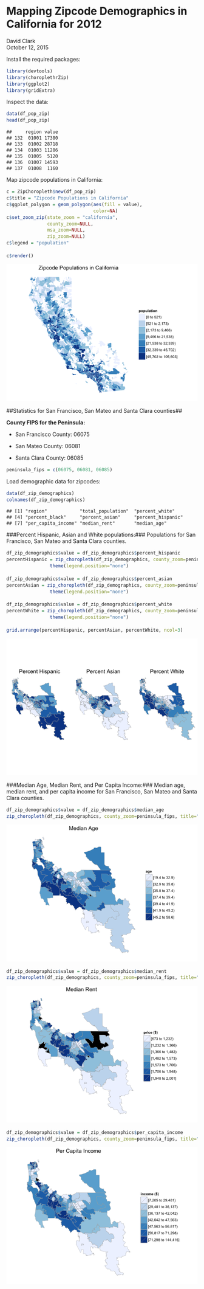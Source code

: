 # Mapping Zipcode Demographics in California for 2012
David Clark  
October 12, 2015  

Install the required packages:


```r
library(devtools)
library(choroplethrZip)
library(ggplot2)
library(gridExtra)
```


Inspect the data:


```r
data(df_pop_zip)
head(df_pop_zip)
```

```
##     region value
## 132  01001 17380
## 133  01002 28718
## 134  01003 11286
## 135  01005  5120
## 136  01007 14593
## 137  01008  1160
```

Map zipcode populations in California:


```r
c = ZipChoropleth$new(df_pop_zip)
c$title = "Zipcode Populations in California"
c$ggplot_polygon = geom_polygon(aes(fill = value),
                                color=NA)
c$set_zoom_zip(state_zoom = "california",
               county_zoom=NULL,
               msa_zoom=NULL,
               zip_zoom=NULL)
c$legend = "population"

c$render()
```

![](Mapping_Zipcode_Demographics_in_California_for_2012_files/figure-html/unnamed-chunk-3-1.png) 

##Statistics for San Francisco, San Mateo and Santa Clara counties##

**County FIPS for the Peninsula:**

* San Francisco County: 06075

* San Mateo County: 06081

* Santa Clara County: 06085


```r
peninsula_fips = c(06075, 06081, 06085)
```

Load demographic data for zipcodes:


```r
data(df_zip_demographics)
colnames(df_zip_demographics)
```

```
## [1] "region"            "total_population"  "percent_white"    
## [4] "percent_black"     "percent_asian"     "percent_hispanic" 
## [7] "per_capita_income" "median_rent"       "median_age"
```

###Percent Hispanic, Asian and White populations:###
Populations for San Francisco, San Mateo and Santa Clara counties.


```r
df_zip_demographics$value = df_zip_demographics$percent_hispanic
percentHispanic = zip_choropleth(df_zip_demographics, county_zoom=peninsula_fips, title="Percent Hispanic") +
                theme(legend.position="none")

df_zip_demographics$value = df_zip_demographics$percent_asian
percentAsian = zip_choropleth(df_zip_demographics, county_zoom=peninsula_fips, title="Percent Asian") +
                theme(legend.position="none")

df_zip_demographics$value = df_zip_demographics$percent_white
percentWhite = zip_choropleth(df_zip_demographics, county_zoom=peninsula_fips, title="Percent White") +
                theme(legend.position="none")

grid.arrange(percentHispanic, percentAsian, percentWhite, ncol=3)
```

![](Mapping_Zipcode_Demographics_in_California_for_2012_files/figure-html/unnamed-chunk-6-1.png) 

###Median Age, Median Rent, and Per Capita Income:###
Median age, median rent, and per capita income for San Francisco, San Mateo and Santa Clara counties.


```r
df_zip_demographics$value = df_zip_demographics$median_age
zip_choropleth(df_zip_demographics, county_zoom=peninsula_fips, title="Median Age", legend = "age")
```

![](Mapping_Zipcode_Demographics_in_California_for_2012_files/figure-html/unnamed-chunk-7-1.png) 

```r
df_zip_demographics$value = df_zip_demographics$median_rent
zip_choropleth(df_zip_demographics, county_zoom=peninsula_fips, title="Median Rent", legend = "price ($)")
```

![](Mapping_Zipcode_Demographics_in_California_for_2012_files/figure-html/unnamed-chunk-7-2.png) 

```r
df_zip_demographics$value = df_zip_demographics$per_capita_income
zip_choropleth(df_zip_demographics, county_zoom=peninsula_fips, title="Per Capita Income", legend = "income ($)")
```

![](Mapping_Zipcode_Demographics_in_California_for_2012_files/figure-html/unnamed-chunk-7-3.png) 

